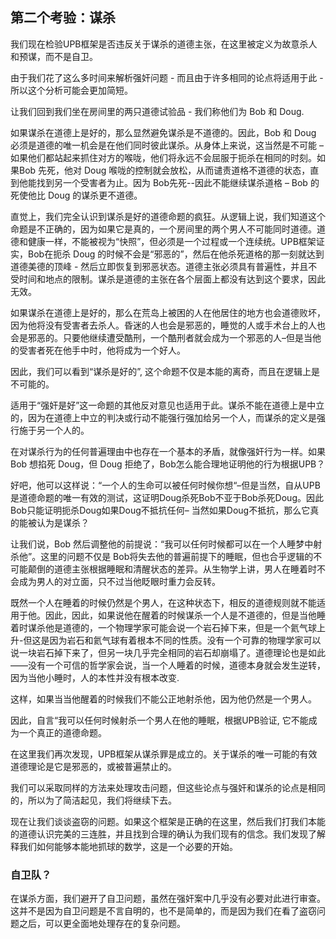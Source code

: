 ## 第二个考验：谋杀

我们现在检验UPB框架是否违反关于谋杀的道德主张，在这里被定义为故意杀人和预谋，而不是自卫。

由于我们花了这么多时间来解析强奸问题 - 而且由于许多相同的论点将适用于此 - 所以这个分析可能会更加简短。

让我们回到我们坐在房间里的两只道德试验品 - 我们称他们为 Bob 和 Doug.

如果谋杀在道德上是好的，那么显然避免谋杀是不道德的。因此，Bob 和 Doug 必须是道德的唯一机会是在他们同时彼此谋杀。从身体上来说，这当然是不可能 –如果他们都站起来抓住对方的喉咙，他们将永远不会屈服于扼杀在相同的时刻。如果Bob 先死，他对 Doug 喉咙的控制就会放松，从而谴责道格不道德的状态，直到他能找到另一个受害者为止。因为 Bob先死--因此不能继续谋杀道格 – Bob 的死使他比 Doug 的谋杀更不道德。

直觉上，我们完全认识到谋杀是好的道德命题的疯狂。从逻辑上说，我们知道这个命题是不正确的，因为如果它是真的，一个房间里的两个男人不可能同时道德。道德和健康一样，不能被视为“快照”，但必须是一个过程或一个连续统。UPB框架证实，Bob在扼杀 Doug 的时候不会是“邪恶的”，然后在他杀死道格的那一刻就达到道德美德的顶峰 - 然后立即恢复到邪恶状态。道德主张必须具有普遍性，并且不受时间和地点的限制。谋杀是道德的主张在各个层面上都没有达到这个要求，因此无效。

如果谋杀在道德上是好的，那么在荒岛上被困的人在他居住的地方也会道德败坏，因为他将没有受害者去杀人。昏迷的人也会是邪恶的，睡觉的人或手术台上的人也会是邪恶的。只要他继续遭受酷刑，一个酷刑者就会成为一个邪恶的人–但是当他的受害者死在他手中时，他将成为一个好人。

因此，我们可以看到“谋杀是好的”, 这个命题不仅是本能的离奇，而且在逻辑上是不可能的。

适用于“强奸是好”这一命题的其他反对意见也适用于此。谋杀不能在道德上是中立的，因为在道德上中立的判决或行动不能强行强加给另一个人，而谋杀的定义是强行施于另一个人的。

在对谋杀行为的任何普遍理由中也存在一个基本的矛盾，就像强奸行为一样。如果 Bob 想掐死 Doug，但 Doug 拒绝了，Bob怎么能合理地证明他的行为根据UPB？

好吧，他可以这样说：“一个人的生命可以被任何时候你想“–但是当然，自从UPB是道德命题的唯一有效的测试，这证明Doug杀死Bob不亚于Bob杀死Doug。因此Bob只能证明扼杀Doug如果Doug不抵抗任何– 当然如果Doug不抵抗，那么它真的能被认为是谋杀？

让我们说，Bob 然后调整他的前提说：“我可以任何时候都可以在一个人睡梦中射杀他”。这里的问题不仅是 Bob将失去他的普遍前提下的睡眠，但也合乎逻辑的不可能颠倒的道德主张根据睡眠和清醒状态的差异。从生物学上讲，男人在睡着时不会成为男人的对立面，只不过当他眨眼时重力会反转。

既然一个人在睡着的时候仍然是个男人，在这种状态下，相反的道德规则就不能适用于他。因此，因此，如果说他在醒着的时候谋杀一个人是不道德的，但是当他睡着时谋杀他是道德的，一个物理学家可能会说一个岩石掉下来，但是一个氦气球上升-但这是因为岩石和氦气球有着根本不同的性质。没有一个可靠的物理学家可以说一块岩石掉下来了，但另一块几乎完全相同的岩石却崩塌了。道德理论也是如此——没有一个可信的哲学家会说，当一个人睡着的时候，道德本身就会发生逆转，因为当他小睡时，人的本性并没有根本改变.

这样，如果当当他醒着的时候我们不能公正地射杀他，因为他仍然是一个男人。

因此，自言“我可以任何时候射杀一个男人在他的睡眠，根据UPB验证, 它不能成为一个真正的道德命题。 

在这里我们再次发现，UPB框架从谋杀罪是成立的。关于谋杀的唯一可能的有效道德理论是它是邪恶的，或被普遍禁止的。

我们可以采取同样的方法来处理攻击问题，但这些论点与强奸和谋杀的论点是相同的，所以为了简洁起见，我们将继续下去。

现在让我们谈谈盗窃的问题。如果这个框架是正确的在这里，然后我们打我们本能的道德认识完美的三连胜，并且找到合理的确认为我们现有的信念。我们发现了解释我们如何能够本能地抓球的数学，这是一个必要的开始。

### 自卫队？

在谋杀方面，我们避开了自卫问题，虽然在强奸案中几乎没有必要对此进行审查。这并不是因为自卫问题是不言自明的，也不是简单的，而是因为我们在看了盗窃问题之后，可以更全面地处理存在的复杂问题。
